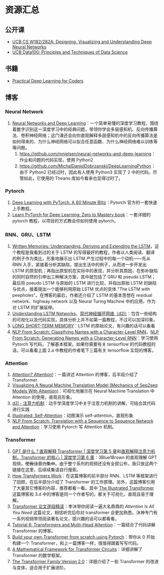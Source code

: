 # 资源汇总

## 公开课

- [UCB CS W182/282A: Designing, Visualizing and Understanding Deep Neural Networks](https://cs182sp21.github.io/)
- [UCB Data100: Principles and Techniques of Data Science](https://ds100.org/)

## 书籍

- [Practical Deep Learning for Coders](https://course.fast.ai/)

## 博客

### Neural Network

1. [Neural Networks and Deep Learning](http://neuralnetworksanddeeplearning.com/)：一个简单易懂的深度学习教程，围绕着数字识别这一深度学习中的经典问题，带领你学会多层感知机、反向传播算法、卷积神经网络；这门课还会向你直观解释多层感知机中的反向传播算法是如何得来的、为什么神经网络可以拟合任意函数、为什么神经网络难以训练等等问题。
    1. <https://github.com/mnielsen/neural-networks-and-deep-learning>：作业和问题的代码实现，使用 Python2
    2. <https://github.com/MichalDanielDobrzanski/DeepLearningPython>：由于 Python2 已经过时，因此有人使用 Python3 实现了 2 中的代码。尽管如此，它使用的 Theano 库如今看来也显得过时了。

### Pytorch

1. [Deep Learning with PyTorch: A 60 Minute Blitz](https://pytorch.org/tutorials/beginner/deep_learning_60min_blitz.html)：Pytorch 官方的一套快速上手教程。
2. [Learn PyTorch for Deep Learning: Zero to Mastery book](https://www.learnpytorch.io/)：一套详细的 pytorch 教程，以项目的方式教会你如何使用 pytorch。

### RNN、GRU、LSTM

1. [Written Memories: Understanding, Deriving and Extending the LSTM](https://r2rt.com/written-memories-understanding-deriving-and-extending-the-lstm.html)，这个教程是我看到过的关于 LSTM 的写得最好的教程，作者以人类阅读、翻译的例子作为类比，形象地展示出 LSTM 产生过程中的每一个动机——先从 RNN 入手，紧接着分析其缺陷，提出生活中的例子，从而进一步开发出 LSTM 的原型机；再指出原型机在实际中的表现，并分析其原因，在弥补缺陷的同时自然的引申出三种解决方案，其中就包括了 GRU 和 pseudo LSTM；最后将 pseudo LSTM 与原始的 LSTM 进行比较，并指出原始 LSTM 的缺陷与优点，接着提出一个能够利用原始 LSTM 优点的变体 "The LSTM with peepholes"。在博客的最后，作者还介绍了 LSTM 的基本思想在 residual network、highway network 以及 Neural Turing Machine 中的应用，作为对 LSTM 的扩展延伸。
2. [Understanding LSTM Networks](https://colah.github.io/posts/2015-08-Understanding-LSTMs/)，[现代神经循环网络（d2l）](https://zh-v2.d2l.ai/chapter_recurrent-modern/index.html)：包含一些结构的可视化以及代码实现，具体分析上并不如第一篇教程，不过可以加深印象。
3. [LONG SHORT-TERM MEMORY](https://www.bioinf.jku.at/publications/older/2604.pdf)：LSTM 的原始论文，有兴趣的话可以看看
4. [NLP From Scratch: Classifying Names with a Character-Level RNN](https://pytorch.org/tutorials/intermediate/char_rnn_classification_tutorial.html)，[NLP From Scratch: Generating Names with a Character-Level RNN](https://pytorch.org/tutorials/intermediate/char_rnn_generation_tutorial.html)：学习使用 Pytorch 写代码，了解基本框架。如果你需要有关 tensorflow 的代码教程的话，可以看看上面 2.a 中教程的作者笔下三篇有关 tensorflow 实现的博客。

### Attention

1. [Attention? Attention!](https://lilianweng.github.io/posts/2018-06-24-attention/)：一篇讲述 Attention 的博客，后半段介绍了 Transformer
2. [Visualizing A Neural Machine Translation Model (Mechanics of Seq2seq Models With Attention)](https://jalammar.github.io/visualizing-neural-machine-translation-mechanics-of-seq2seq-models-with-attention/)：可视化地展示在 Neural Machine Translation 中 Attention 的使用，直观且形象。
3. [d2l - 注意力机制](https://zh-v2.d2l.ai/chapter_attention-mechanisms/index.html)：动手学深度学习中关于注意力机制的讲解，可结合其代码进行实践
4. [Illustrated: Self-Attention](https://colab.research.google.com/drive/1rPk3ohrmVclqhH7uQ7qys4oznDdAhpzF)：动图演示 self-attention，直观形象
5. [NLP From Scratch: Translation with a Sequence to Sequence Network and Attention](https://pytorch.org/tutorials/intermediate/seq2seq_translation_tutorial.html)：学习使用 Pytorch 写 Attention 机制。

### Transformer

1. [GPT 是什么？直观解释 Transformer | 深度学习第 5 章](https://www.bilibili.com/video/BV13z421U7cs?vd_source=c9e11661823ca4062db1ef99f7e0eee1)和[直观解释注意力机制，Transformer 的核心 | 深度学习第 6 章](https://www.bilibili.com/video/BV1TZ421j7Ke?vd_source=c9e11661823ca4062db1ef99f7e0eee1)：3Blue1Brown 的直观理解 GPT 视频，<del>使我注意力集中</del>。由于整个系列的视频还没有全部公布，我只放这两个链接在这里，后续续集请自行搜索。
2. [How Transformers Work](https://towardsdatascience.com/transformers-141e32e69591)：在这篇博客的前半部分 RNN、LSTM 等框架进行了回顾，在后半部分介绍了 Transformer 的工作原理。另外，这篇博客引用了大量其它博客的内容，推荐都看一看。其中 [The Illustrated Transformer](https://jalammar.github.io/illustrated-transformer/) 这篇博客和 3.d 中的博客是同一个作者写的，都关于可视化，直观且易于理解。
3. [Transformer 论文逐段精读](https://www.bilibili.com/video/BV1pu411o7BE?vd_source=c9e11661823ca4062db1ef99f7e0eee1)：李沐带你阅读一遍大名鼎鼎的 *Attention Is All You Need* 这篇论文，相信听完后你对 transformer 会更加熟悉。沐神专门有一系列视频带领阅读著名论文，感兴趣的话可以都看看。
4. [Tutorial 6: Transformers and Multi-Head Attention](https://uvadlc-notebooks.readthedocs.io/en/latest/tutorial_notebooks/tutorial6/Transformers_and_MHAttention.html)：一篇结合了代码讲解 Transformer 的博客。
5. [Build your own Transformer from scratch using Pytorch](https://towardsdatascience.com/build-your-own-transformer-from-scratch-using-pytorch-84c850470dcb)：带你从 0 开始构建一个 Transformer，和上一篇博客一样，很值得跟着写写代码。
6. [A Mathematical Framework for Transformer Circuits](https://transformer-circuits.pub/2021/framework/index.html)：详细讲解了 Transformer 的数学框架。
7. [The Transformer Family Version 2.0](https://lilianweng.github.io/posts/2023-01-27-the-transformer-family-v2/)：详细介绍了一些 Transformer 的改进与变体，适合用于扩展进阶。